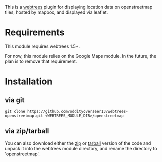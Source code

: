 This is a [webtrees](http://webtrees.net) plugin for displaying location data on openstreetmap tiles, hosted by mapbox, and displayed via leaflet.

Requirements
============
This module requires webtrees 1.5+.

For now, this module relies on the Google Maps module. In the future, the plan is to remove that requirement.

Installation
============
via git
-------
`git clone https://github.com/oddityoverseer13/webtrees-openstreetmap.git <WEBTREES_MODULE_DIR>/openstreetmap`

via zip/tarball
-------
You can also download either the [zip](https://github.com/oddityoverseer13/webtrees-openstreetmap/archive/master.zip) or [tarball](https://github.com/oddityoverseer13/webtrees-openstreetmap/archive/master.tar.gz) version of the code and unpack it into the webtrees module directory, and rename the directory to 'openstreetmap'.

